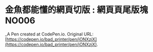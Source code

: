 # 金魚都能懂的網頁切版 : 網頁頁尾版塊 NO006
 _A Pen created at CodePen.io. Original URL: [https://codepen.io/bad_printer/pen/jONXzjX](https://codepen.io/bad_printer/pen/jONXzjX).

 